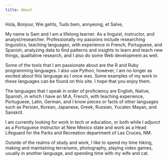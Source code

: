 ```yaml
---
title: About
---
```


Hola, Bonjour, Wie gehts, Tudo bem, annyeong, et Salve, 

My name is Sam and I am a lifelong learner. As a linguist, instructor, and analyst/researcher. Professionally my passions include researching linguistics, teaching languages, with experience in French, Portuguese, and Spanish, analyzing data to find patterns and insights to learn and teach new things, qualitative research, and I also do some Web development as well. 

Some of the tools that I am passionate about are the R and Ruby programming languages. I also use Python, however, I am no longer as excited about this language as I once was. Some examples of my work in these languages can be found on this site. I hope that you enjoy them. 

The languages that I speak in order of proficiency are English, Native, Spanish, in which I have an M.A, French, with teaching experience, Portuguese, Latin, German, and I know pieces or facts of other languages such as Persian, Korean, Japanese, Greek, Russian, Yucatec Mayan, and Sanskrit. 

I am currently looking for work in tech or education, or both while I adjunct as a Portuguese instructor at New Mexico state and work as a Head Lifeguard for the Parks and Recreation department of Las Cruces, NM. 

Outside of the realms of study and work, I like to spend my time hiking, making and maintaining terrariums, photography, playing video games, usually in another language, and spending time with my wife and cat. 
